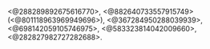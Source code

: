 <@288289892675616770>, <@882640733557915749> (<@801118963969949696>), <@367284950288039939>, <@698142059105746975>, <@583323814042009660>, <@282827982727282688>.
